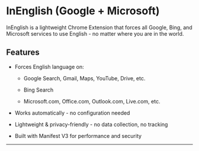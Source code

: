 # InEnglish (Google + Microsoft)

InEnglish is a lightweight Chrome Extension that forces all Google, Bing, and Microsoft services to use English - no matter where you are in the world.


## Features

- Forces English language on:

    - Google Search, Gmail, Maps, YouTube, Drive, etc.

    - Bing Search

    - Microsoft.com, Office.com, Outlook.com, Live.com, etc.

- Works automatically - no configuration needed

- Lightweight & privacy-friendly - no data collection, no tracking

- Built with Manifest V3 for performance and security

---

